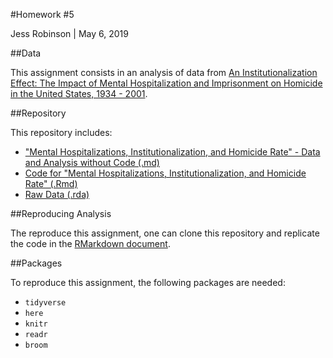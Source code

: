 #Homework #5

Jess Robinson | May 6, 2019

##Data

This assignment consists in an analysis of data from [An Institutionalization Effect: The Impact of Mental Hospitalization and Imprisonment on Homicide in the United States, 1934 - 2001](https://www.icpsr.umich.edu/icpsrweb/ICPSR/studies/34986).

##Repository

This repository includes:

* ["Mental Hospitalizations, Institutionalization, and Homicide Rate"  -
Data and Analysis without Code (.md)](homicide_institutions.md)
* [Code for "Mental Hospitalizations, Institutionalization, and Homicide Rate" (.Rmd)](homicide_institutions.Rmd)
* [Raw Data (.rda)](ICPSR_34986%203/DS0002/34986-0002-Data.rda)

##Reproducing Analysis 

The reproduce this assignment, one can clone this repository and replicate the code in the [RMarkdown document](homicide_institutions.Rmd).


##Packages

To reproduce this assignment, the following packages are needed:

* `tidyverse`
* `here`
* `knitr`
* `readr`
* `broom`